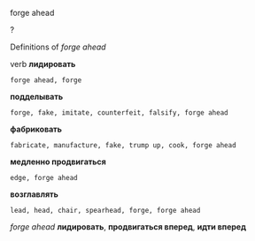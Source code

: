 forge ahead

?


Definitions of _forge ahead_

verb
**лидировать**

    forge ahead, forge
**подделывать**

    forge, fake, imitate, counterfeit, falsify, forge ahead
**фабриковать**

    fabricate, manufacture, fake, trump up, cook, forge ahead
**медленно продвигаться**

    edge, forge ahead
**возглавлять**

    lead, head, chair, spearhead, forge, forge ahead

_forge ahead_
**лидировать**, **продвигаться вперед**, **идти вперед**